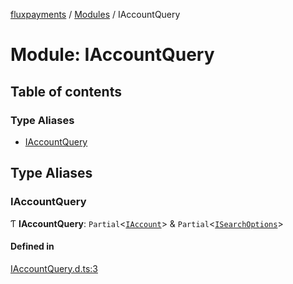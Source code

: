 [fluxpayments](../README.md) / [Modules](../modules.md) / IAccountQuery

# Module: IAccountQuery

## Table of contents

### Type Aliases

- [IAccountQuery](IAccountQuery.md#iaccountquery)

## Type Aliases

### IAccountQuery

Ƭ **IAccountQuery**: `Partial`\<[`IAccount`](../interfaces/IAccount.IAccount.md)\> & `Partial`\<[`ISearchOptions`](../interfaces/ISearchOptions.ISearchOptions.md)\>

#### Defined in

[IAccountQuery.d.ts:3](https://github.com/fluxpayments1/fluxpayments_api_ts/blob/5bde0c2d1ee122667bd48eb924f52c2200241c03/src/types/flux_types/IAccountQuery.d.ts#L3)
